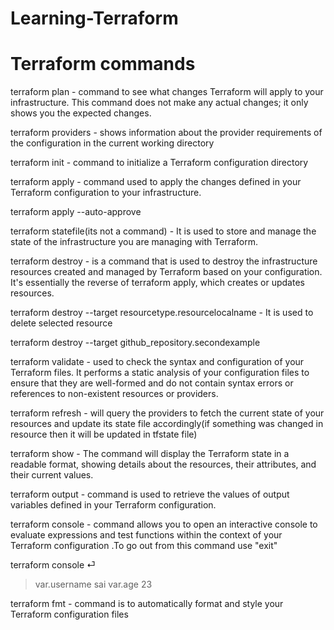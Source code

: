 # Learning-Terraform

# Terraform commands

terraform plan - command to see what changes Terraform will apply to your infrastructure. This command does not make any actual changes; it only shows you the expected changes.

terraform providers - shows information about the provider requirements of the configuration in the current working directory


terraform init - command to initialize a Terraform configuration directory

terraform apply -  command used to apply the changes defined in your Terraform configuration to your infrastructure. 

terraform apply --auto-approve

terraform statefile(its not a command) -  It is used to store and manage the state of the infrastructure you are managing with Terraform. 

terraform destroy  - is a command that is used to destroy the infrastructure resources created and managed by Terraform based on your configuration. It's essentially the reverse of terraform apply, which creates or updates resources. 

terraform destroy --target resourcetype.resourcelocalname - It is used to delete selected resource 

terraform destroy --target github_repository.secondexample 

terraform validate   - used to check the syntax and configuration of your Terraform files. It performs a static analysis of your configuration files to ensure that they are well-formed and do not contain syntax errors or references to non-existent resources or providers.

terraform refresh      - will query the providers to fetch the current state of your resources and update its state file accordingly(if something was changed in resource then it will be updated in tfstate file)

terraform show       -  The command will display the Terraform state in a readable format, showing details about the resources, their attributes, and their current values.

terraform output  - command is used to retrieve the values of output variables defined in your Terraform configuration. 


terraform console   - command allows you to open an interactive console to evaluate expressions and test functions within the context of your Terraform configuration .To go out from this command use "exit"

terraform console ⏎
>var.username
sai
>var.age
23

terraform fmt   -   command is to automatically format and style your Terraform configuration files



